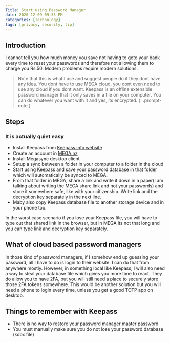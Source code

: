 ```yaml
---
Title: Start using Password Manager
date: 2020-12-09 09:35 PM
categories: [Technology]
tags: [privacy, security, tip]
---
```

## Introduction
I cannot tell you how much money you save not having to goto your bank every time to reset your passwords and therefore not allowing them to charge you Rs.50. Modern problems require modern solutions.

> Note that this is what I use and suggest people do if they dont have any idea. You dont have to use MEGA cloud, you dont even need to use any cloud if you dont want. Keepass is an offline extensible password manager that it only saves in a file on your computer. You can do whatever you want with it and yes, its encrypted.
{: .prompt-note }

## Steps
### It is actually quiet easy

* Install Keepass from [Keepass.info website](https://keepass.info)
* Create an account in [MEGA.nz](https://mega.nz)
* Install Megasync desktop client
* Setup a sync between a folder in your computer to a folder in the cloud
* Start using Keepass and save your password database in that folder which will automatically be synced to MEGA.
* From that folder in MEGA, share a link and write it down in a paper(I am talking about writing the MEGA share link and not your passwords) and store it somewhere safe, like with your citizenship. Write link and the decryption key separately in the next line.
* Maby also copy Keepass database file to another storage device and in your phone too.

In the worst case scenario if you lose your Keepass file, you will have to type out that shared link in the browser, but in MEGA its not that long and you can type link and decryption key separately.

## What of cloud based password managers

In those kind of password managers, if I somehow end up guessing your password, all I have to do is login to their website. I can do that from anywhere mostly.
However, in something local like Keepass, I will also need a way to steal your database file which gives you more time to react.
They do allow you to have 2FA, but you will still need a place to securely store those 2FA tokens somewhere. This would be another solution but you will need a phone to login every time, unless you get a good TOTP app on desktop.

## Things to remember with Keepass
* There is no way to restore your password manager master password
* You must manually make sure you do not lose your password database (kdbx file)